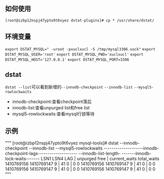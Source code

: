 ## 如何使用
`[root@izbp12nspj47ypto9t6vyez dstat-plugins]# cp * /usr/share/dstat/`

## 环境变量
`export DSTAT_MYSQL=" -uroot -pxuclxucl -S /tmp/mysql3306.sock"`
`export DSTAT_MYSQL_USER='root'`
`export DSTAT_MYSQL_PWD='xuclxucl'`
`export DSTAT_MYSQL_HOST='127.0.0.1'`
`export DSTAT_MYSQL_PORT=3306`

## dstat
`dstat --list`可以看到新增的`--innodb-checkpoint` `--innodb-list` `--mysql5-rowlockwaits`
- innodb-checkpoint:查看checkpoint落后
- innodb-list:查看unpurged list和free list
- mysql5-rowlockwaits:查看mysql行锁等待

## 示例
"""
[root@izbp12nspj47ypto9t6vyez mysql-tools]# dstat --innodb-checkpoint --innodb-list --mysql5-rowlockwaits
--------------------innodb-checkpoint-lags-------------------- --innodb-list-length- -------innodb-lock-waits-------
        LSN1                 LSN4                 LAG         | unpurged     free   | current_waits    total_waits  
         1410769156           1410769147                    9 |       41          0 |              0               0
         1410769156           1410769147                    9 |       41          0 |              0               0
         1410769156           1410769147                    9 |       41          0 |              0               0
         1410769156           1410769147                    9 |       41          0 |              0               0
"""



